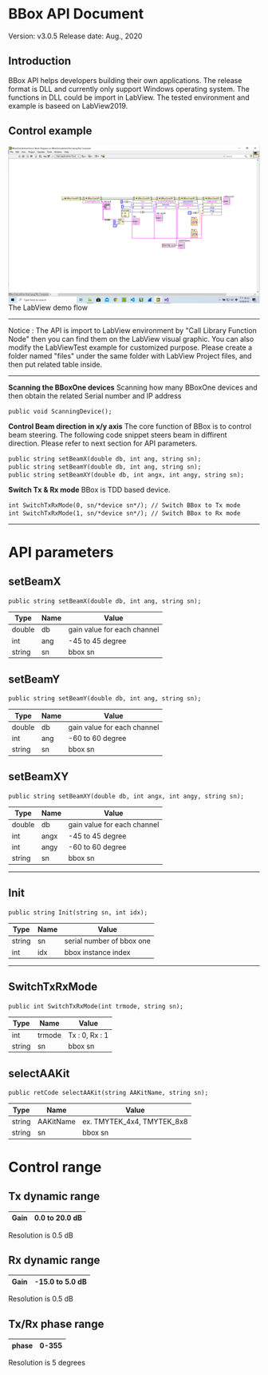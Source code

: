 # BBox API Document
Version: v3.0.5
Release date: Aug., 2020 

## Introduction

BBox API helps developers building their own applications. The release format is DLL and currently only support Windows operating system. The functions in DLL could be import in LabView. The tested environment and example is baseed on LabView2019.


<!-- # Getting Started — LabView
## Installation
----------

Please import BBoxLiteAPI.dll from Visual Studio and use the following code segment to include the API.

    using BBoxLiteAPI;


## Initialization
----------
    BBoxAPI b = new BBoxAPI();
    b.Init(); // This will send the init command to BBox
 -->


## Control example
<img src="labView_Example.png"
     alt="labView_Example"
     style="float: left; margin-right: 10px;" />

----------

The LabView demo flow
****
Notice : The API is import to LabView environment by "Call Library Function Node" then you can find them on the LabView visual graphic. You can also modify the LabViewTest example for customized purpose. Please create a folder named "files" under the same folder with LabView Project files, and then put related table inside.
****
**Scanning the BBoxOne devices**
Scanning how many BBoxOne devices and then obtain the related Serial number and IP address

    public void ScanningDevice();

**Control Beam direction in x/y axis**
The core function of BBox is to control beam steering. The following code snippet steers beam in diffirent direction. Please refer to next section for API parameters.  

    public string setBeamX(double db, int ang, string sn);
    public string setBeamY(double db, int ang, string sn);
    public string setBeamXY(double db, int angx, int angy, string sn);


**Switch Tx & Rx mode**
BBox is TDD based device. 

    int SwitchTxRxMode(0, sn/*device sn*/); // Switch BBox to Tx mode
    int SwitchTxRxMode(1, sn/*device sn*/); // Switch BBox to Rx mode



----------
# API parameters

## setBeamX
    public string setBeamX(double db, int ang, string sn);
| Type | Name | Value                                        |
| ------------ | ------------ | ------------------------------------------------ |
| double       | db           | gain value for each channel |
| int          | ang          | -45 to 45 degree |
| string       | sn           | bbox sn   |

## setBeamY
    public string setBeamY(double db, int ang, string sn);
| Type | Name | Value                                        |
| ------------ | ------------ | ------------------------------------------------ |
| double       | db           | gain value for each channel |
| int          | ang          | -60 to 60 degree |
| string       | sn           | bbox sn   |


## setBeamXY
    public string setBeamXY(double db, int angx, int angy, string sn);
| Type | Name | Value                                        |
| ------------ | ------------ | ------------------------------------------------ |
| double       | db           | gain value for each channel |
| int          | angx         | -45 to 45 degree |
| int          | angy         | -60 to 60 degree |
| string       | sn           | bbox sn   |


----------
## Init
    public string Init(string sn, int idx);
| Type | Name | Value                                        |
| ------------ | ------------ | ------------------------------------------------ |
| string       | sn           | serial number of bbox one |
| int          | idx          | bbox instance index   |

----------
## SwitchTxRxMode
    public int SwitchTxRxMode(int trmode, string sn);
| Type | Name | Value                                        |
| ------------ | ------------ | ------------------------------------------------ |
| int          | trmode         | Tx : 0, Rx : 1 |
| string       | sn           | bbox sn   |

## selectAAKit
    public retCode selectAAKit(string AAKitName, string sn);
| Type | Name | Value                                        |
| ------------ | ------------ | ------------------------------------------------ |
| string          | AAKitName         | ex. TMYTEK_4x4, TMYTEK_8x8 |
| string       | sn           | bbox sn   |



# Control range
## Tx dynamic range
| Gain  | 0.0 to 20.0 dB |
| -------- | ---- |
Resolution is 0.5 dB

## Rx dynamic range
| Gain  | -15.0 to 5.0 dB |
| -------- | ---- |
Resolution is 0.5 dB


## Tx/Rx phase range
| phase | 0-355  |
| -------- | ---- |
Resolution is 5 degrees


